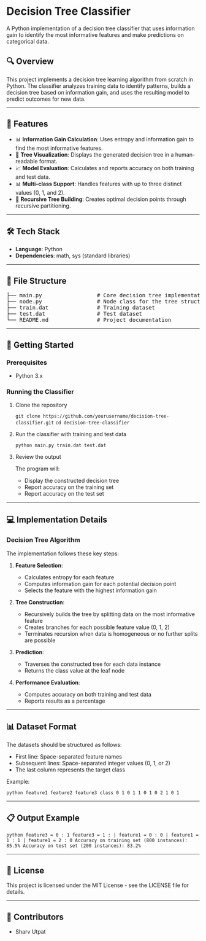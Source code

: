 # Decision Tree Classifier

A Python implementation of a decision tree classifier that uses information gain to identify the most informative features and make predictions on categorical data.

## 🔍 Overview
This project implements a decision tree learning algorithm from scratch in Python. The classifier analyzes training data to identify patterns, builds a decision tree based on information gain, and uses the resulting model to predict outcomes for new data.

---

## 🚀 Features
- 📊 **Information Gain Calculation**: Uses entropy and information gain to find the most informative features.
- 🌲 **Tree Visualization**: Displays the generated decision tree in a human-readable format.
- 📈 **Model Evaluation**: Calculates and reports accuracy on both training and test data.
- 📊 **Multi-class Support**: Handles features with up to three distinct values (0, 1, and 2).
- 🔄 **Recursive Tree Building**: Creates optimal decision points through recursive partitioning.

---

## 🛠️ Tech Stack
- **Language**: Python
- **Dependencies**: math, sys (standard libraries)

---

## 📁 File Structure
<pre lang="markdown">
├── main.py                 # Core decision tree implementation
├── node.py                 # Node class for the tree structure
├── train.dat               # Training dataset
├── test.dat                # Test dataset
└── README.md               # Project documentation
</pre>

---

## 🚀 Getting Started

### Prerequisites
* Python 3.x

### Running the Classifier

1. Clone the repository

   `git clone https://github.com/yourusername/decision-tree-classifier.git`
   `cd decision-tree-classifier`

2. Run the classifier with training and test data

   `python main.py train.dat test.dat`

3. Review the output
   
   The program will:
   - Display the constructed decision tree
   - Report accuracy on the training set
   - Report accuracy on the test set

---

## 💻 Implementation Details

### Decision Tree Algorithm

The implementation follows these key steps:

1. **Feature Selection**:
   - Calculates entropy for each feature
   - Computes information gain for each potential decision point
   - Selects the feature with the highest information gain

2. **Tree Construction**:
   - Recursively builds the tree by splitting data on the most informative feature
   - Creates branches for each possible feature value (0, 1, 2)
   - Terminates recursion when data is homogeneous or no further splits are possible

3. **Prediction**:
   - Traverses the constructed tree for each data instance
   - Returns the class value at the leaf node

4. **Performance Evaluation**:
   - Computes accuracy on both training and test data
   - Reports results as a percentage

---

## 📊 Dataset Format

The datasets should be structured as follows:
- First line: Space-separated feature names
- Subsequent lines: Space-separated integer values (0, 1, or 2)
- The last column represents the target class

Example:

`python feature1 feature2 feature3 class
0 1 0 1
1 0 1 0
2 1 0 1`

---

## 📋 Output Example

`python feature3 = 0 : 1
feature3 = 1 :
| feature1 = 0 : 0
| feature1 = 1 : 1
| feature1 = 2 : 0
Accuracy on training set (800 instances): 85.5%
Accuracy on test set (200 instances): 83.2%`

---

## 📄 License

This project is licensed under the MIT License - see the LICENSE file for details.

---

## 👥 Contributors

- Sharv Utpat

